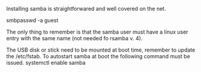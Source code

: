 Installing samba is straightforwared and well covered on the net.

smbpasswd  -a guest

The only thing to remember is that the samba user must have a linux user entry with the same 
name (not needed fo rsamba v. 4).

The USB disk or stick need to be mounted at boot time, remember to update the /etc/fstab.
To autostart samba at boot the following command must be issued.
systemctl enable samba 

